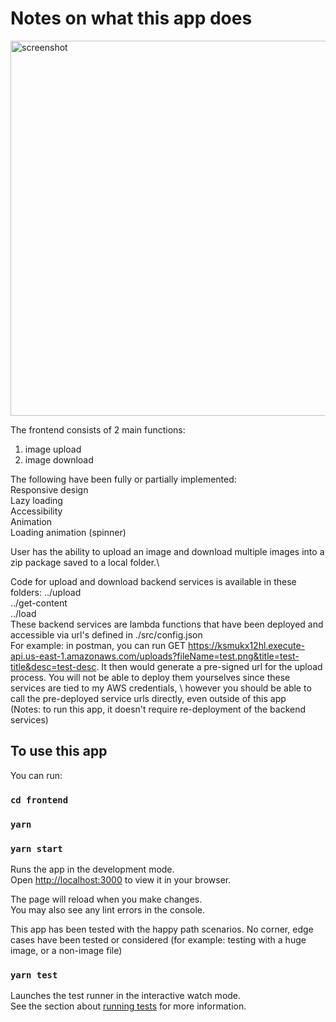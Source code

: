 # Notes on what this app does

<img src="https://s3uploader-s3uploadbucket-1kjnw6fxg2vhh.s3.amazonaws.com/happy.png" alt="screenshot" title="file upload/download" width="600"/>

The frontend consists of 2 main functions:
1) image upload
2) image download

The following have been fully or partially implemented:\
Responsive design\
Lazy loading\
Accessibility\
Animation\
Loading animation (spinner)

User has the ability to upload an image and download multiple images into a zip package saved to a local folder.\

Code for upload and download backend services is available in these folders:
../upload \
../get-content \
../load \
These backend services are lambda functions that have been deployed and accessible via url's defined in  ./src/config.json \
For example: in postman, you can run GET  https://ksmukx12hl.execute-api.us-east-1.amazonaws.com/uploads?fileName=test.png&title=test-title&desc=test-desc. It then would generate a pre-signed url for the upload process.
You will not be able to deploy them yourselves since these services are tied to my AWS credentials, \ 
however you should be able to call the pre-deployed service urls directly, even outside of this app \
(Notes: to run this app, it doesn't require re-deployment of the backend services)

## To use this app

You can run:

### `cd frontend`
### `yarn`
### `yarn start`

Runs the app in the development mode.\
Open [http://localhost:3000](http://localhost:3000) to view it in your browser.

The page will reload when you make changes.\
You may also see any lint errors in the console.

This app has been tested with the happy path scenarios. No corner, edge cases have been tested or considered (for example: testing with a huge image, or a non-image file)

### `yarn test`

Launches the test runner in the interactive watch mode.\
See the section about [running tests](https://facebook.github.io/create-react-app/docs/running-tests) for more information.
